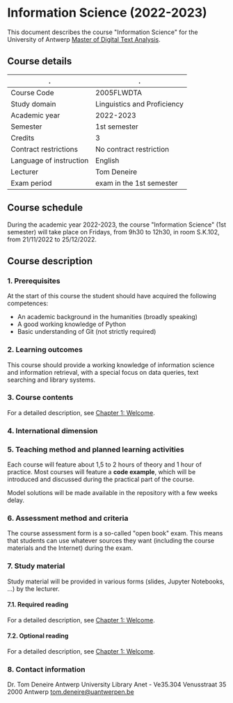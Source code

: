 # Information Science (2022-2023)

This document describes the course "Information Science" for the University of Antwerp [Master of Digital Text Analysis](https://www.uantwerpen.be/en/study/programmes/all-programmes/digital-text-analysis/).

## Course details

. | .
--- | ---
Course Code | 2005FLWDTA
Study domain | Linguistics and Proficiency
Academic year | 2022-2023
Semester | 1st semester
Credits | 3
Contract restrictions | No contract restriction
Language of instruction | English
Lecturer | Tom Deneire
Exam period | exam in the 1st semester

## Course schedule

During the academic year 2022-2023, the course "Information Science" (1st semester) will take place on Fridays, from 9h30 to 12h30, in room S.K.102, from 21/11/2022 to 25/12/2022.

## Course description

### 1. Prerequisites

At the start of this course the student should have acquired the following competences:

- An academic background in the humanities (broadly speaking)
- A good working knowledge of Python
- Basic understanding of Git (not strictly required)

### 2. Learning outcomes

This course should provide a working knowledge of information science and information retrieval, with a special focus on data queries, text searching and library systems.

### 3. Course contents

For a detailed description, see [Chapter 1: Welcome](https://tomdeneire.github.io/InformationScience/chapter01.html#contents-and-learning-outcomes).

### 4. International dimension

### 5. Teaching method and planned learning activities

Each course will feature about 1,5 to 2 hours of theory and 1 hour of practice. Most courses will feature a **code example**, which will be introduced and discussed during the practical part of the course.

Model solutions will be made available in the repository with a few weeks delay.

### 6. Assessment method and criteria

The course assessment form is a so-called "open book" exam. This means that students can use whatever sources they want (including the course materials and the Internet) during the exam.

### 7. Study material

Study material will be provided in various forms (slides, Jupyter Notebooks, ...) by the lecturer.

#### 7.1. Required reading

For a detailed description, see [Chapter 1: Welcome](https://tomdeneire.github.io/InformationScience/chapter01.html#required).

#### 7.2. Optional reading

For a detailed description, see [Chapter 1: Welcome](https://tomdeneire.github.io/InformationScience/chapter01.html#optional).

### 8. Contact information

Dr. Tom Deneire
Antwerp University Library
Anet - Ve35.304
Venusstraat 35
2000 Antwerp
tom.deneire@uantwerpen.be
